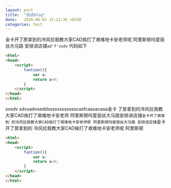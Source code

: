 ```yaml
---
layout: post
title:  "测试blog"
date:   2020-06-01 15:21:36 +0530
categories: test
---
```

金卡开了房拿到的冷风拉我教大家CAD挨打了艰难地卡安老师呢
阿里斯顿吗爱丽丝大马路 安排进店铺`ad'f'vsdv`
代码如下
```html
<html>
<head>
	<script>
		funtion(){
			var a;
			return a=9;
		}
	</script>
</head>
</html>
```
svsdv sdvsadvseddsssssssssssscasfcaasacasa金卡
了房拿到的冷风拉我教大家CAD挨打了艰难地卡安老师
阿里斯顿吗爱丽丝大马路安排进店铺`金卡开了房拿到
的冷风拉我教大家CAD挨打了艰难地卡安老师呢
阿里斯顿吗爱丽丝大马路 安排进店铺`金卡开了房拿到的
冷风拉我教大家CAD挨打了艰难地卡安老师呢
阿里斯顿
```html
<html>
<head>
	<script>
		funtion(){
			var a;
			return a=9;
		}
	</script>
</head>
</html>
```
